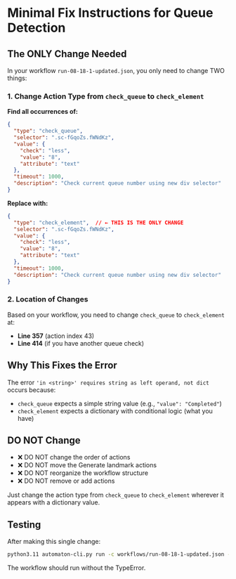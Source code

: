 # Minimal Fix Instructions for Queue Detection

## The ONLY Change Needed

In your workflow `run-08-18-1-updated.json`, you only need to change TWO things:

### 1. Change Action Type from `check_queue` to `check_element`

**Find all occurrences of:**
```json
{
  "type": "check_queue",
  "selector": ".sc-fGqoZs.fWNdKz",
  "value": {
    "check": "less",
    "value": "8",
    "attribute": "text"
  },
  "timeout": 1000,
  "description": "Check current queue number using new div selector"
}
```

**Replace with:**
```json
{
  "type": "check_element",  // ← THIS IS THE ONLY CHANGE
  "selector": ".sc-fGqoZs.fWNdKz",
  "value": {
    "check": "less",
    "value": "8",
    "attribute": "text"
  },
  "timeout": 1000,
  "description": "Check current queue number using new div selector"
}
```

### 2. Location of Changes

Based on your workflow, you need to change `check_queue` to `check_element` at:
- **Line 357** (action index 43)
- **Line 414** (if you have another queue check)

## Why This Fixes the Error

The error `'in <string>' requires string as left operand, not dict` occurs because:

- `check_queue` expects a simple string value (e.g., `"value": "Completed"`)
- `check_element` expects a dictionary with conditional logic (what you have)

## DO NOT Change

- ❌ DO NOT change the order of actions
- ❌ DO NOT move the Generate landmark actions
- ❌ DO NOT reorganize the workflow structure
- ❌ DO NOT remove or add actions

Just change the action type from `check_queue` to `check_element` wherever it appears with a dictionary value.

## Testing

After making this single change:
```bash
python3.11 automaton-cli.py run -c workflows/run-08-18-1-updated.json --show-browser
```

The workflow should run without the TypeError.